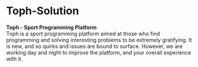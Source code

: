 # Toph-Solution
<strong>Toph - Sport Programming Platform</strong> <br>
Toph is a sport programming platform aimed at those who find programming and solving interesting problems to be extremely gratifying. It is new, and so quirks and issues are bound to surface. However, we are working day and night to improve the platform, and your overall experience with it. <br> <br>



